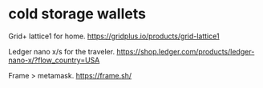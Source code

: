 # cold storage wallets
Grid+ lattice1 for home.
https://gridplus.io/products/grid-lattice1

Ledger nano x/s for the traveler.
https://shop.ledger.com/products/ledger-nano-x/?flow_country=USA

Frame > metamask.
https://frame.sh/